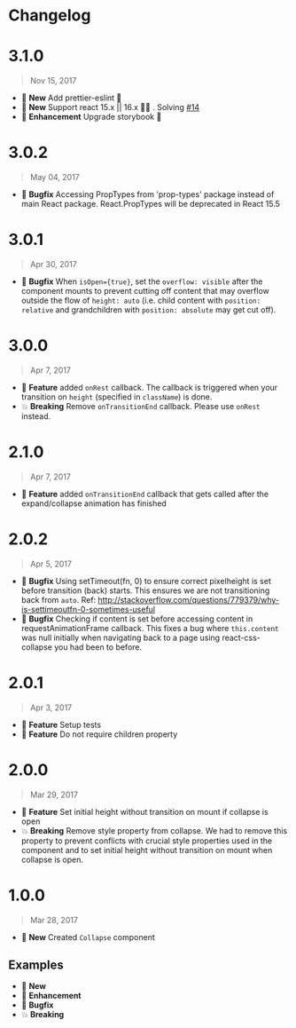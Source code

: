# Changelog

# 3.1.0
> Nov 15, 2017
* :nut_and_bolt: **New** Add prettier-eslint 💅
* :nut_and_bolt: **New** Support react 15.x || 16.x 🕺🏼 . Solving [#14](https://github.com/SparebankenVest/react-css-collapse/issues/14)
* :tada: **Enhancement** Upgrade storybook 🙏

# 3.0.2
> May 04, 2017

* :bug: **Bugfix** 	Accessing PropTypes from 'prop-types' package instead of main React package. React.PropTypes will be deprecated in React 15.5

# 3.0.1
> Apr 30, 2017

* :bug: **Bugfix** When `isOpen={true}`, set the `overflow: visible` after the component mounts to prevent cutting off content that may overflow outside the flow of `height: auto` (i.e. child content with `position: relative` and grandchildren with `position: absolute` may get cut off).

# 3.0.0
> Apr 7, 2017

* :tada: **Feature** added `onRest` callback. The callback is triggered when your transition on `height` (specified in `className`) is done.
* :boom: **Breaking** Remove `onTransitionEnd` callback. Please use `onRest` instead.

# 2.1.0
> Apr 7, 2017

* :tada: **Feature** added `onTransitionEnd` callback that gets called after the expand/collapse animation has finished

# 2.0.2
> Apr 5, 2017

* :bug: **Bugfix** Using setTimeout(fn, 0) to ensure correct pixelheight is set before transition (back) starts. This ensures we are not transitioning back from `auto`. Ref: http://stackoverflow.com/questions/779379/why-is-settimeoutfn-0-sometimes-useful
* :bug: **Bugfix** Checking if content is set before accessing content in requestAnimationFrame callback. This fixes a bug where `this.content` was null initially when navigating back to a page using react-css-collapse you had been to before.

# 2.0.1
> Apr 3, 2017

* :tada: **Feature** Setup tests
* :tada: **Feature** Do not require children property

# 2.0.0
> Mar 29, 2017

* :tada: **Feature** Set initial height without transition on mount if collapse is open
* :boom: **Breaking** Remove style property from collapse. We had to remove this property to prevent conflicts with crucial style properties used in the component and to set initial height without transition on mount when collapse is open.

# 1.0.0
> Mar 28, 2017

* :nut_and_bolt: **New** Created `Collapse` component

## Examples
* :nut_and_bolt: **New**
* :tada: **Enhancement**
* :bug: **Bugfix**
* :boom: **Breaking**
